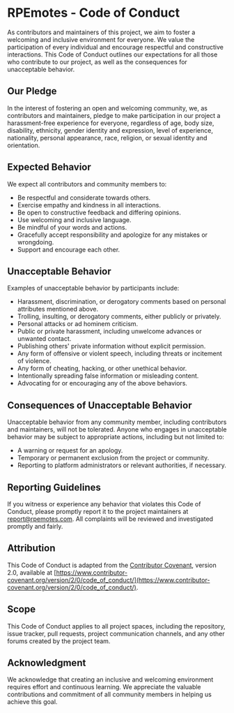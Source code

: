 # RPEmotes - Code of Conduct

As contributors and maintainers of this project, we aim to foster a welcoming and inclusive environment for everyone. We value the participation of every individual and encourage respectful and constructive interactions. This Code of Conduct outlines our expectations for all those who contribute to our project, as well as the consequences for unacceptable behavior.

## Our Pledge

In the interest of fostering an open and welcoming community, we, as contributors and maintainers, pledge to make participation in our project a harassment-free experience for everyone, regardless of age, body size, disability, ethnicity, gender identity and expression, level of experience, nationality, personal appearance, race, religion, or sexual identity and orientation.

## Expected Behavior

We expect all contributors and community members to:

- Be respectful and considerate towards others.
- Exercise empathy and kindness in all interactions.
- Be open to constructive feedback and differing opinions.
- Use welcoming and inclusive language.
- Be mindful of your words and actions.
- Gracefully accept responsibility and apologize for any mistakes or wrongdoing.
- Support and encourage each other.

## Unacceptable Behavior

Examples of unacceptable behavior by participants include:

- Harassment, discrimination, or derogatory comments based on personal attributes mentioned above.
- Trolling, insulting, or derogatory comments, either publicly or privately.
- Personal attacks or ad hominem criticism.
- Public or private harassment, including unwelcome advances or unwanted contact.
- Publishing others' private information without explicit permission.
- Any form of offensive or violent speech, including threats or incitement of violence.
- Any form of cheating, hacking, or other unethical behavior.
- Intentionally spreading false information or misleading content.
- Advocating for or encouraging any of the above behaviors.

## Consequences of Unacceptable Behavior

Unacceptable behavior from any community member, including contributors and maintainers, will not be tolerated. Anyone who engages in unacceptable behavior may be subject to appropriate actions, including but not limited to:

- A warning or request for an apology.
- Temporary or permanent exclusion from the project or community.
- Reporting to platform administrators or relevant authorities, if necessary.

## Reporting Guidelines

If you witness or experience any behavior that violates this Code of Conduct, please promptly report it to the project maintainers at report@rpemotes.com. All complaints will be reviewed and investigated promptly and fairly.

## Attribution

This Code of Conduct is adapted from the [Contributor Covenant](https://www.contributor-covenant.org/version/2/0/code_of_conduct/), version 2.0, available at [https://www.contributor-covenant.org/version/2/0/code_of_conduct/](https://www.contributor-covenant.org/version/2/0/code_of_conduct/).

## Scope

This Code of Conduct applies to all project spaces, including the repository, issue tracker, pull requests, project communication channels, and any other forums created by the project team.

## Acknowledgment

We acknowledge that creating an inclusive and welcoming environment requires effort and continuous learning. We appreciate the valuable contributions and commitment of all community members in helping us achieve this goal.

